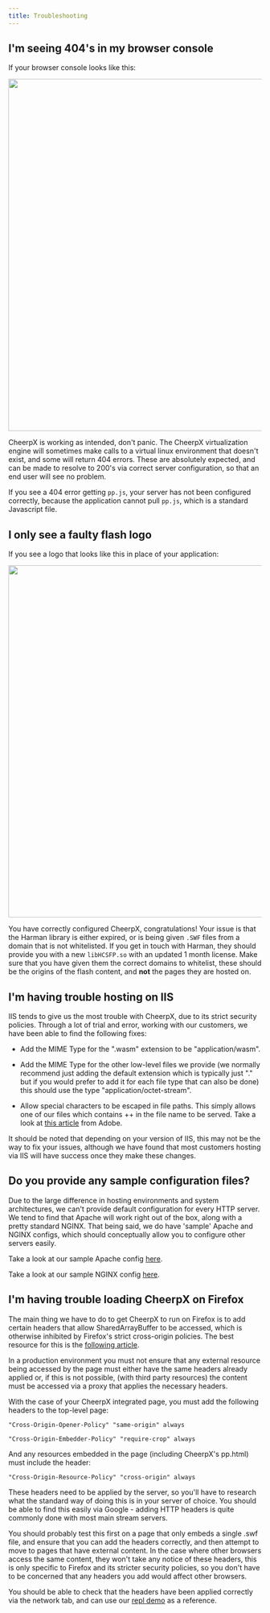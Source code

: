 ```yaml
---
title: Troubleshooting
---
```


## I'm seeing 404's in my browser console

If your browser console looks like this:

<p align="center"><img src="https://leaningtech.com/wp-content/uploads/2021/04/browser_404s.png" width="700"></p>

CheerpX is working as intended, don't panic. The CheerpX virtualization engine will sometimes make calls to a virtual linux environment that doesn't exist, and some will return 404 errors. These are absolutely expected, and can be made to resolve to 200's via correct server configuration, so that an end user will see no problem.

If you see a 404 error getting `pp.js`, your server has not been configured correctly, because the application cannot pull `pp.js`, which is a standard Javascript file.

## I only see a faulty flash logo

If you see a logo that looks like this in place of your application:

<p align="center"><img src="https://leaningtech.com/wp-content/uploads/2021/04/faulty_flash_logo.png" width="700"></p>

You have correctly configured CheerpX, congratulations! Your issue is that the Harman library is either expired, or is being given `.SWF` files from a domain that is not whitelisted. If you get in touch with Harman, they should provide you with a new `libHCSFP.so` with an updated 1 month license. Make sure that you have given them the correct domains to whitelist, these should be the origins of the flash content, and **not** the pages they are hosted on.

## I'm having trouble hosting on IIS

IIS tends to give us the most trouble with CheerpX, due to its strict security policies. Through a lot of trial and error, working with our customers, we have been able to find the following fixes:

- Add the MIME Type for the ".wasm" extension to be "application/wasm".

- Add the MIME Type for the other low-level files we provide (we normally recommend just adding the default extension which is typically just "." but if
  you would prefer to add it for each file type that can also be done) this should use the type "application/octet-stream".

- Allow special characters to be escaped in file paths. This simply allows one of our files which contains ++ in the file name to be served. Take a look at [this article](https://helpx.adobe.com/experience-manager/kb/CannotOpenAFileHavingSpecialCharactersInTheFilenameOnIIS.html) from Adobe.

It should be noted that depending on your version of IIS, this may not be the way to fix your issues, although we have found that most customers hosting via IIS will have success once they make these changes.

## Do you provide any sample configuration files?

Due to the large difference in hosting environments and system architectures, we can't provide default configuration for every HTTP server. We tend to find that Apache will work right out of the box, along with a pretty standard NGINX. That being said, we do have 'sample' Apache and NGINX configs, which should conceptually allow you to configure other servers easily.

Take a look at our sample Apache config [here](https://leaningtech.com/wp-content/uploads/2021/04/sample_apache).

Take a look at our sample NGINX config [here](https://leaningtech.com/wp-content/uploads/2021/04/sample_nginx.conf).

## I'm having trouble loading CheerpX on Firefox

The main thing we have to do to get CheerpX to run on Firefox is to add certain headers that allow SharedArrayBuffer to be accessed, which is otherwise inhibited by Firefox's strict cross-origin policies. The best resource for this is the [following article](https://web.dev/coop-coep/).

In a production environment you must not ensure that any external resource being accessed by the page must either have the same headers already applied or, if this is not possible, (with third party resources) the content must be accessed via a proxy that applies the necessary headers.

With the case of your CheerpX integrated page, you must add the following headers to the top-level page:

`"Cross-Origin-Opener-Policy" "same-origin" always`

`"Cross-Origin-Embedder-Policy" "require-crop" always`

And any resources embedded in the page (including CheerpX's pp.html) must include the header:

`"Cross-Origin-Resource-Policy" "cross-origin" always`

These headers need to be applied by the server, so you'll have to research what the standard way of doing this is in your server of choice. You should be able to find this easily via Google - adding HTTP headers is quite commonly done with most main stream servers.

You should probably test this first on a page that only embeds a single .swf file, and ensure that you can add the headers correctly, and then attempt to move to pages that have external content. In the case where other browsers access the same content, they won't take any notice of these headers, this is only specific to Firefox and its stricter security policies, so you don't have to be concerned that any headers you add would affect other browsers.

You should be able to check that the headers have been applied correctly via the network tab, and can use our [repl demo](https://repl.leaningtech.com/) as a reference.
